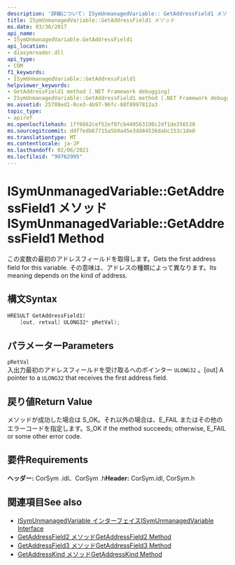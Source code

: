```yaml
---
description: '詳細について: ISymUnmanagedVariable:: GetAddressField1 メソッド'
title: ISymUnmanagedVariable::GetAddressField1 メソッド
ms.date: 03/30/2017
api_name:
- ISymUnmanagedVariable.GetAddressField1
api_location:
- diasymreader.dll
api_type:
- COM
f1_keywords:
- ISymUnmanagedVariable::GetAddressField1
helpviewer_keywords:
- GetAddressField1 method [.NET Framework debugging]
- ISymUnmanagedVariable::GetAddressField1 method [.NET Framework debugging]
ms.assetid: 25788ed1-0ce3-4b97-96fc-88f8997812a3
topic_type:
- apiref
ms.openlocfilehash: 1ff6862cef52ef8fcb449563198c2df1de356530
ms.sourcegitcommit: ddf7edb67715a5b9a45e3dd44536dabc153c1de0
ms.translationtype: MT
ms.contentlocale: ja-JP
ms.lasthandoff: 02/06/2021
ms.locfileid: "99762995"
---
```

# <a name="isymunmanagedvariablegetaddressfield1-method"></a><span data-ttu-id="a392e-103">ISymUnmanagedVariable::GetAddressField1 メソッド</span><span class="sxs-lookup"><span data-stu-id="a392e-103">ISymUnmanagedVariable::GetAddressField1 Method</span></span>

<span data-ttu-id="a392e-104">この変数の最初のアドレスフィールドを取得します。</span><span class="sxs-lookup"><span data-stu-id="a392e-104">Gets the first address field for this variable.</span></span> <span data-ttu-id="a392e-105">その意味は、アドレスの種類によって異なります。</span><span class="sxs-lookup"><span data-stu-id="a392e-105">Its meaning depends on the kind of address.</span></span>  
  
## <a name="syntax"></a><span data-ttu-id="a392e-106">構文</span><span class="sxs-lookup"><span data-stu-id="a392e-106">Syntax</span></span>  
  
```cpp  
HRESULT GetAddressField1(  
    [out, retval] ULONG32* pRetVal);  
```  
  
## <a name="parameters"></a><span data-ttu-id="a392e-107">パラメーター</span><span class="sxs-lookup"><span data-stu-id="a392e-107">Parameters</span></span>  

 `pRetVal`  
 <span data-ttu-id="a392e-108">入出力最初のアドレスフィールドを受け取るへのポインター `ULONG32` 。</span><span class="sxs-lookup"><span data-stu-id="a392e-108">[out] A pointer to a `ULONG32` that receives the first address field.</span></span>  
  
## <a name="return-value"></a><span data-ttu-id="a392e-109">戻り値</span><span class="sxs-lookup"><span data-stu-id="a392e-109">Return Value</span></span>  

 <span data-ttu-id="a392e-110">メソッドが成功した場合は S_OK。それ以外の場合は、E_FAIL またはその他のエラーコードを指定します。</span><span class="sxs-lookup"><span data-stu-id="a392e-110">S_OK if the method succeeds; otherwise, E_FAIL or some other error code.</span></span>  
  
## <a name="requirements"></a><span data-ttu-id="a392e-111">要件</span><span class="sxs-lookup"><span data-stu-id="a392e-111">Requirements</span></span>  

 <span data-ttu-id="a392e-112">**ヘッダー:** CorSym .idl、CorSym .h</span><span class="sxs-lookup"><span data-stu-id="a392e-112">**Header:** CorSym.idl, CorSym.h</span></span>  
  
## <a name="see-also"></a><span data-ttu-id="a392e-113">関連項目</span><span class="sxs-lookup"><span data-stu-id="a392e-113">See also</span></span>

- [<span data-ttu-id="a392e-114">ISymUnmanagedVariable インターフェイス</span><span class="sxs-lookup"><span data-stu-id="a392e-114">ISymUnmanagedVariable Interface</span></span>](isymunmanagedvariable-interface.md)
- [<span data-ttu-id="a392e-115">GetAddressField2 メソッド</span><span class="sxs-lookup"><span data-stu-id="a392e-115">GetAddressField2 Method</span></span>](isymunmanagedvariable-getaddressfield2-method.md)
- [<span data-ttu-id="a392e-116">GetAddressField3 メソッド</span><span class="sxs-lookup"><span data-stu-id="a392e-116">GetAddressField3 Method</span></span>](isymunmanagedvariable-getaddressfield3-method.md)
- [<span data-ttu-id="a392e-117">GetAddressKind メソッド</span><span class="sxs-lookup"><span data-stu-id="a392e-117">GetAddressKind Method</span></span>](isymunmanagedvariable-getaddresskind-method.md)
